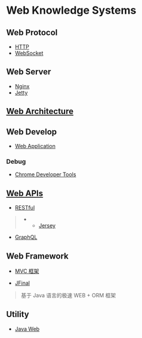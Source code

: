 # Web Knowledge Systems

## Web Protocol
* [HTTP](web-protocols/http/README.md)
* [WebSocket](web-protocols/WebSocket/README.md)

## Web Server
* [Nginx](web-server/nginx/README.md)
* [Jetty](web-server/jetty/README.md)

## [Web Architecture](web-arch/README.md)

## Web Develop
* [Web Application](web-app/README.md)

### Debug
* [Chrome Developer Tools](web-dev/debug/chrome/README.md)

## [Web APIs](web-APIs/README.md)
* [RESTful](web-APIs/restful/README.md)
> * * [Jersey](web-APIs/restful/jersey/README.md)
* [GraphQL](web-APIs/GraphQL/README.md)

## Web Framework
* [MVC 框架](web-framework/MVC/README.md)

* [JFinal](https://gitee.com/jfinal/jfinal)
> 基于 Java 语言的极速 WEB + ORM 框架

## Utility
* [Java Web](java-web/README.md)


